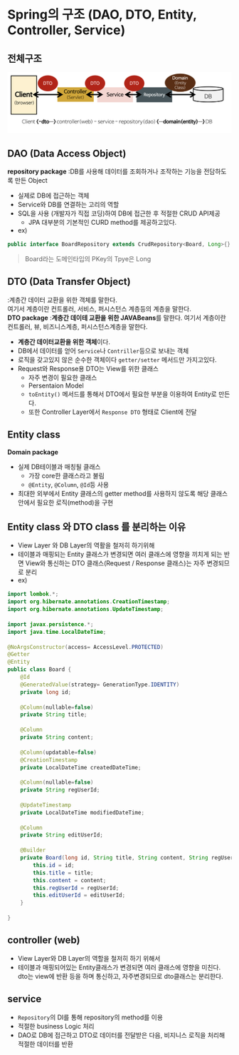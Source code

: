 # Spring의 구조 (DAO, DTO, Entity, Controller, Service)
## 전체구조
![](../img/spring-gujo.png)

## DAO (Data Access Object)
**repository package**
:DB를 사용해 데이터를 조회하거나 조작하는 기능을 전담하도록 만든 Object
- 실제로 DB에 접근하는 객체
- Service와 DB를 연결하는 고리의 역할
- SQL을 사용 (개발자가 직접 코딩)하여 DB에 접근한 후 적절한 CRUD API제공 
    - JPA 대부분의 기본적인 CURD method를 제공하고있다.
- ex)  
```java
public interface BoardRepository extends CrudRepository<Board, Long>{}
```
>Board라는 도메인타입의 PKey의 Tpye은 Long

## DTO (Data Transfer Object)
:계층간 데이터 교환을 위한 객체를 말한다.  
여기서 계층이란 컨트롤러, 서비스, 퍼시스턴스 계층등의 계층을 말한다.   
**DTO package**
:**계층간 데이테 교환을 위한 JAVABeans**를 말한다. 여기서 계층이란 컨트롤러, 뷰, 비즈니스계층, 퍼시스턴스계층을 말한다.
- **계층간 데이터교환을 위한 객체**이다.
- DB에서 데이터를 얻어  `Service`나 `Contriller`등으로 보내는 객체
- 로직을 갖고있지 않은 순수한 객체이다 `getter/setter` 메서드만 가지고있다.
- Request와 Response용 DTO는 View를 위한 클래스
    - 자주 변경이 필요한 클래스
    - Persentaion Model
    - `toEntity()` 메서드를 통해서 DTO에서 필요한 부분을 이용하여 Entity로 만든다.
    - 또한 Controller Layer에서 `Response DTO` 형태로 Client에 전달

## Entity class
**Domain package**
- 실제 DB테이블과 매칭될 클래스
    - 가장 core한 클래스라고 불림
    - `@Entity`, `@Column`, `@Id`등 사용
- 최대한 외부에서 Entity 클래스의 getter method를 사용하지 않도록 해당 클래스 안에서 필요한 로직(method)을 구현

## Entity class 와 DTO class 를 분리하는 이유
- View Layer 와 DB Layer의 역활을 철저히 하기위해
- 테이블과 매핑되는 Entity 클래스가 변경되면 여러 클래스에 영향을 끼치게 되는 반면 View와 통신하는 DTO 클래스(Request / Response 클래스)는 자주 변경되므로 분리
- ex)
```java
import lombok.*;
import org.hibernate.annotations.CreationTimestamp;
import org.hibernate.annotations.UpdateTimestamp;

import javax.persistence.*;
import java.time.LocalDateTime;

@NoArgsConstructor(access= AccessLevel.PROTECTED)
@Getter
@Entity
public class Board {
    @Id
    @GeneratedValue(strategy= GenerationType.IDENTITY)
    private long id;

    @Column(nullable=false)
    private String title;

    @Column
    private String content;

    @Column(updatable=false)
    @CreationTimestamp
    private LocalDateTime createdDateTime;

    @Column(nullable=false)
    private String regUserId;

    @UpdateTimestamp
    private LocalDateTime modifiedDateTime;

    @Column
    private String editUserId;

    @Builder
    private Board(long id, String title, String content, String regUserId, String editUserId) {
        this.id = id;
        this.title = title;
        this.content = content;
        this.regUserId = regUserId;
        this.editUserId = editUserId;
    }

}
```

## controller (web)
- View Layer와 DB Layer의 역할을 철저히 하기 위해서
- 테이블과 매핑되어있는 Entity클래스가 변경되면 여러 클래스에 영향을 미친다. dto는 view에 반환 등을 하며 통신하고, 자주변경되므로 dto클래스는 분리한다.
## service
- `Repository`의 DI를 통해 repository의 method를 이용
- 적절한 business Logic 처리
- DAO로 DB에 접근하고 DTO로 데이터를 전달받은 다음, 비지니스 로직을 처리해 적절한 데이터를 반환